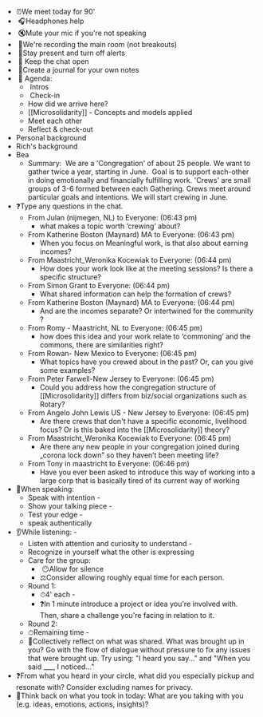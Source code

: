 - ⏰We meet today for 90'
-  🎧Headphones help
-  🔇Mute your mic if you're not speaking
-  🔴We're recording the main room (not breakouts)
-  🔕Stay present and turn off alerts
-  💬 Keep the chat open
-  📝Create a journal for your own notes
-  🧭 Agenda:
    -  Intros
    -  Check-in 
    - How did we arrive here? 
    - [[Microsolidarity]] - Concepts and models applied 
    - Meet each other 
    - Reflect & check-out
- Personal background
- Rich's background
- Bea
    - Summary:  We are a 'Congregation' of about 25 people. We want to gather twice a year, starting in June.  Goal is to support each-other in doing emotionally and financially fulfilling work. 'Crews' are small groups of 3-6 formed between each Gathering. Crews meet around particular goals and intentions. We will start crewing in June.
- ❓Type any questions in the chat.
    - From Julan (nijmegen, NL) to Everyone: (06:43 pm)
        - what makes a topic worth ‘crewing’ about?
    - From Katherine  Boston (Maynard) MA to Everyone: (06:43 pm)
        - When you focus on Meaningful work, is that also about earning incomes?
    - From Maastricht_Weronika Kocewiak to Everyone: (06:44 pm)
        - How does your work look like at the meeting sessions? Is there a specific structure?
    - From Simon Grant to Everyone: (06:44 pm)
        - What shared information can help the formation of crews?
    - From Katherine  Boston (Maynard) MA to Everyone: (06:44 pm)
        - And are the incomes separate? Or intertwined for the community ?
    - From Romy - Maastricht, NL to Everyone: (06:45 pm)
        - how does this idea and your work relate to ‘commoning’ and the commons, there are similarities right?
    - From Rowan- New Mexico to Everyone: (06:45 pm)
        - What topics have you crewed about in the past? Or, can you give some examples?
    - From Peter Farwell-New Jersey to Everyone: (06:45 pm)
        - Could you address how the congregation structure of [[Microsolidarity]] differs from biz/social organizations such as Rotary?
    - From Angelo John Lewis US - New Jersey to Everyone: (06:45 pm)
        - Are there crews that don't have a specific economic, livelihood focus? Or is this baked into the [[Microsolidarity]] theory?
    - From Maastricht_Weronika Kocewiak to Everyone: (06:45 pm)
        - Are there any new people in your congregation joined during „corona lock down” so they haven’t been meeting life?
    - From Tony in maastricht to Everyone: (06:46 pm)
        - Have you ever been asked to introduce this way of working into a large corp that is basically tired of its current way of working
- 💬When speaking: 
    - Speak with intention - 
    - Show your talking piece - 
    - Test your edge - 
    - speak authentically
- 👂While listening: - 
    - Listen with attention and curiosity to understand - 
    - Recognize in yourself what the other is expressing 
    - Care for the group:
        -  😶Allow for silence 
        - ⚖️Consider allowing roughly equal time for each person.
    - Round 1: 
        - ⏱4' each -
        - ❓In 1 minute introduce a project or idea you're involved with. Then, share a challenge you're facing in relation to it. 
    - Round 2: 
    - ⏱Remaining time - 
    - 💬Collectively reflect on what was shared. What was brought up in you? Go with the flow of dialogue without pressure to fix any issues that were brought up. Try using: "I heard you say..." and "When you said ___, I noticed..."
- ❓From what you heard in your circle, what did you especially pickup and resonate with? Consider excluding names for privacy.
- 📝Think back on what you took in today: What are you taking with you (e.g. ideas, emotions, actions, insights)? 
